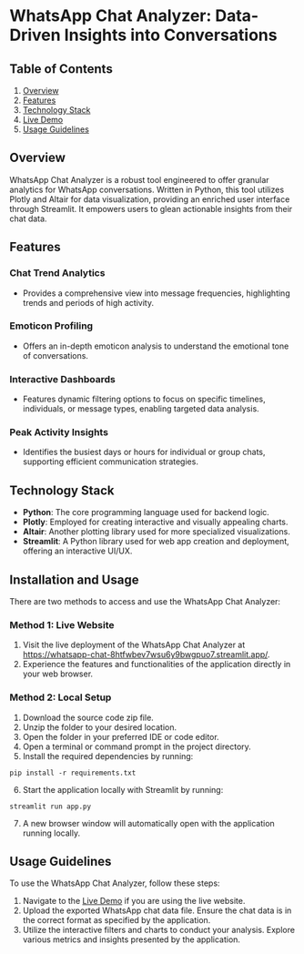 # WhatsApp Chat Analyzer: Data-Driven Insights into Conversations

## Table of Contents

1. [Overview](#overview)
2. [Features](#features)
3. [Technology Stack](#technology-stack)
4. [Live Demo](#live-demo)
5. [Usage Guidelines](#usage-guidelines)

## Overview

WhatsApp Chat Analyzer is a robust tool engineered to offer granular analytics for WhatsApp conversations. Written in Python, this tool utilizes Plotly and Altair for data visualization, providing an enriched user interface through Streamlit. It empowers users to glean actionable insights from their chat data.

## Features

### Chat Trend Analytics
- Provides a comprehensive view into message frequencies, highlighting trends and periods of high activity.

### Emoticon Profiling
- Offers an in-depth emoticon analysis to understand the emotional tone of conversations.

### Interactive Dashboards
- Features dynamic filtering options to focus on specific timelines, individuals, or message types, enabling targeted data analysis.

### Peak Activity Insights
- Identifies the busiest days or hours for individual or group chats, supporting efficient communication strategies.

## Technology Stack

- **Python**: The core programming language used for backend logic.
- **Plotly**: Employed for creating interactive and visually appealing charts.
- **Altair**: Another plotting library used for more specialized visualizations.
- **Streamlit**: A Python library used for web app creation and deployment, offering an interactive UI/UX.

## Installation and Usage

There are two methods to access and use the WhatsApp Chat Analyzer:

### Method 1: Live Website

1. Visit the live deployment of the WhatsApp Chat Analyzer at <a href="https://whatsapp-chat-8htfwbev7wsu6y9bwgpuo7.streamlit.app//" target="_blank">https://whatsapp-chat-8htfwbev7wsu6y9bwgpuo7.streamlit.app/</a>.
2. Experience the features and functionalities of the application directly in your web browser.

### Method 2: Local Setup

1. Download the source code zip file.
2. Unzip the folder to your desired location.
3. Open the folder in your preferred IDE or code editor.
4. Open a terminal or command prompt in the project directory.
5. Install the required dependencies by running:
```
pip install -r requirements.txt
```
6. Start the application locally with Streamlit by running:
```
streamlit run app.py
```
7. A new browser window will automatically open with the application running locally.

## Usage Guidelines

To use the WhatsApp Chat Analyzer, follow these steps:

1. Navigate to the <a href="https://whatsapp-chat-8htfwbev7wsu6y9bwgpuo7.streamlit.app//" target="_blank">Live Demo</a> if you are using the live website.
2. Upload the exported WhatsApp chat data file. Ensure the chat data is in the correct format as specified by the application.
3. Utilize the interactive filters and charts to conduct your analysis. Explore various metrics and insights presented by the application.

